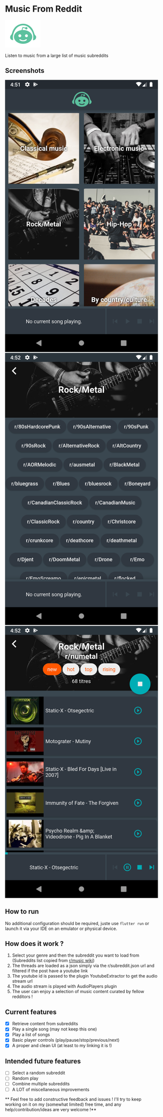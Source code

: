 # Music From Reddit
![Logo](https://raw.githubusercontent.com/Gloumy/music-from-reddit/master/assets/images/logo.png)

Listen to music from a large list of music subreddits

## Screenshots

![Home Screen](https://raw.githubusercontent.com/Gloumy/music-from-reddit/master/assets/screens/home_screen.png)
![Subreddits Screen](https://raw.githubusercontent.com/Gloumy/music-from-reddit/master/assets/screens/subreddits_screen.png)
![Playing Screen](https://raw.githubusercontent.com/Gloumy/music-from-reddit/master/assets/screens/playing_screen.png)

## How to run

No additional configuration should be required, juste use `flutter run` or launch it via your IDE on an emulator or physical device.

## How does it work ?
1. Select your genre and then the subreddit you want to load from (Subreddits list copied from [r/music wiki](https://www.reddit.com/r/Music/wiki/musicsubreddits))
2. The threads are loaded as a json simply via the r/subreddit.json url and filtered if the post have a youtube link
3. The youtube id is passed to the plugin YoutubeExtractor to get the audio stream url
4. The audio stream is played with AudioPlayers plugin
5. The user can enjoy a selection of music content curated by fellow redditors !

## Current features
- [x] Retrieve content from subreddits
- [x] Play a single song (may not keep this one)
- [x] Play a list of songs 
- [x] Basic player controls (play/pause/stop/previous/next)
- [x] A proper and clean UI (at least to my linking it is !)

## Intended future features
- [ ] Select a random subreddit
- [ ] Random play
- [ ] Combine multiple subreddits
- [ ] A LOT of miscellaneous improvements

** Feel free to add constructive feedback and issues ! I'll try to keep working on it on my (somewhat limited) free time, and any help/contribution/ideas are very welcome !**